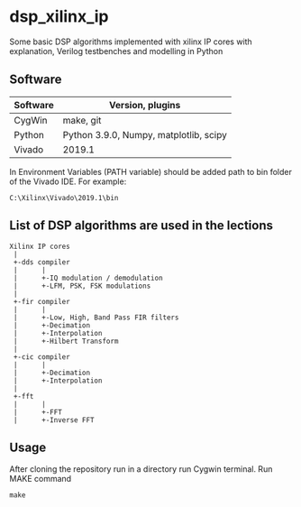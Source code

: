 # dsp_xilinx_ip
Some basic DSP algorithms implemented with xilinx IP cores with explanation, Verilog testbenches and modelling in Python 

## Software

| Software | Version, plugins |
| ------ | ------ |
| CygWin | make, git |
| Python | Python 3.9.0, Numpy, matplotlib, scipy |
| Vivado | 2019.1 |

In Environment Variables (PATH variable) should be added path to bin folder of the Vivado IDE. For example:
```
C:\Xilinx\Vivado\2019.1\bin 
```
## List of DSP algorithms are used in the lections
```
Xilinx IP cores
 |
 +-dds compiler
 |      |
 |      +-IQ modulation / demodulation
 |      +-LFM, PSK, FSK modulations
 |
 +-fir compiler
 |      |
 |      +-Low, High, Band Pass FIR filters
 |      +-Decimation
 |      +-Interpolation
 |      +-Hilbert Transform
 |
 +-cic compiler
 |      |
 |      +-Decimation
 |      +-Interpolation
 |
 +-fft
 |      |
 |      +-FFT
 |      +-Inverse FFT
 ```
## Usage
After cloning the repository run in a directory run Cygwin terminal. Run MAKE command
```
make 
```
